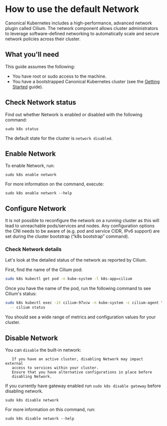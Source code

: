 # How to use the default Network

Canonical Kubernetes includes a high-performance, advanced network plugin
called Cilium. The network component allows cluster administrators to leverage
software-defined networking to automatically scale and secure network policies
across their cluster.

## What you'll need

This guide assumes the following:

- You have root or sudo access to the machine.
- You have a bootstrapped Canonical Kubernetes cluster (see the [Getting
  Started][getting-started-guide] guide).

## Check Network status

Find out whether Network is enabled or disabled with the following command:

```
sudo k8s status
```

The default state for the cluster is `network disabled`.

## Enable Network

To enable Network, run:

```
sudo k8s enable network
```

For more information on the command, execute:

```
sudo k8s enable network --help
```

## Configure Network

It is not possible to reconfigure the network on a running cluster as this will
lead to unreachable pods/services and nodes. Any configuration options the CNI
needs to be aware of (e.g. pod and service CIDR, IPv6 support) are set during
the cluster bootstrap (“k8s bootstrap” command).

### Check Network details

Let's look at the detailed status of the network as reported by Cilium.

First, find the name of the Cilium pod:

```sh
sudo k8s kubectl get pod -n kube-system -l k8s-app=cilium
```

Once you have the name of the pod, run the following command to see Cilium's
status:

```sh
sudo k8s kubectl exec -it cilium-97vcw -n kube-system -c cilium-agent \
  -- cilium status
```

You should see a wide range of metrics and configuration values for your cluster.

## Disable Network

You can `disable` the built-in network:

``` {warning}
   If you have an active cluster, disabling Network may impact external 
   access to services within your cluster.
   Ensure that you have alternative configurations in place before 
   disabling Network.
```

If you currently have gateway enabled run `sudo k8s disable gateway` 
before disabling network.

```
sudo k8s disable network
```

For more information on this command, run:

```
sudo k8s disable network --help
```

<!-- LINKS -->

[getting-started-guide]: /snap/tutorial/getting-started
